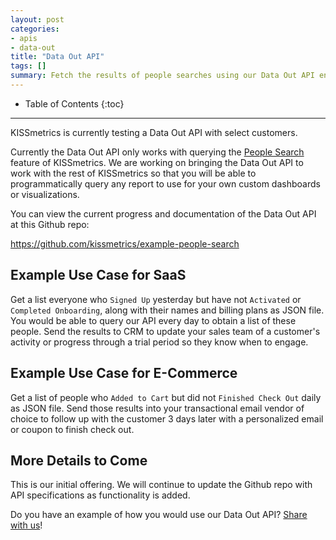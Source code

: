 ```yaml
---
layout: post
categories:
- apis
- data-out
title: "Data Out API"
tags: []
summary: Fetch the results of people searches using our Data Out API endpoint.
---
```

* Table of Contents
{:toc}
* * *

KISSmetrics is currently testing a Data Out API with select customers.

Currently the Data Out API only works with querying the [People Search][people-search] feature of KISSmetrics. We are working on bringing the Data Out API to work with the rest of KISSmetrics so that you will be able to programmatically query any report to use for your own custom dashboards or visualizations.

You can view the current progress and documentation of the Data Out API at this Github repo:

<https://github.com/kissmetrics/example-people-search>


## Example Use Case for SaaS

Get a list everyone who `Signed Up` yesterday but have not `Activated` or `Completed Onboarding`, along with their names and billing plans as JSON file. You would be able to query our API every day to obtain a list of these people. Send the results to CRM to update your sales team of a customer's activity or progress through a trial period so they know when to engage.

## Example Use Case for E-Commerce

Get a list of people who `Added to Cart` but did not `Finished Check Out` daily as JSON file. Send those results into your transactional email vendor of choice to follow up with the customer 3 days later with a personalized email or coupon to finish check out.

## More Details to Come

This is our initial offering. We will continue to update the Github repo with API specifications as functionality is added.

Do you have an example of how you would use our Data Out API? [Share with us][feedback]!


[people-search]: /tools/people-search
[feedback]: mailto:feedback@kissmetrics.com
